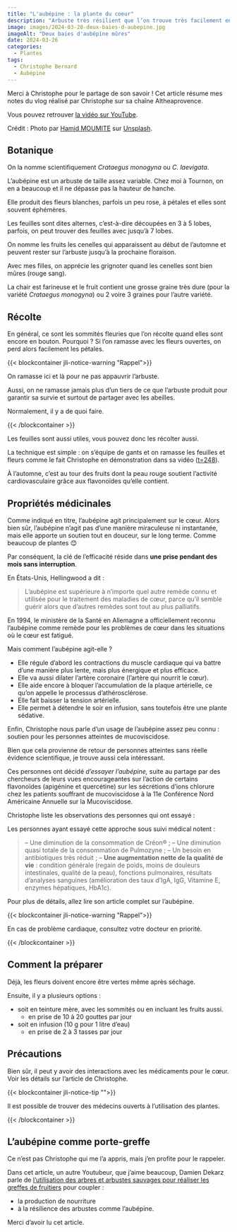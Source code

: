 ```yaml
---
title: "L'aubépine : la plante du coeur"
description: "Arbuste très résilient que l’on trouve très facilement en France, c’est aussi une plante utile pour certains maux dont nous souffrons et une quantité incroyable de nourriture pour les oiseaux l’hiver."
image: images/2024-03-28-deux-baies-d-aubepine.jpg
imageAlt: "Deux baies d'aubépine mûres"
date: 2024-03-26
categories:
  - Plantes
tags:
  - Christophe Bernard
  - Aubépine
---
```


Merci à Christophe pour le partage de son savoir !
Cet article résume mes notes du vlog réalisé par Christophe sur sa chaîne Altheaprovence.

<!-- more -->

Vous pouvez retrouver [la vidéo sur YouTube](https://www.youtube.com/watch?v=5R6yf7f-ch4).

Crédit : Photo par [Hamid MOUMITE](https://unsplash.com/@hamiid27?utm_content=creditCopyText&utm_medium=referral&utm_source=unsplash) sur [Unsplash](https://unsplash.com/photos/a-branch-with-berries-on-it-LiTD0HMBuUE?utm_content=creditCopyText&utm_medium=referral&utm_source=unsplash).

## Botanique

On la nomme scientifiquement _Crataegus monogyna_ ou _C. laevigata_.

L’aubépine est un arbuste de taille assez variable. Chez moi à Tournon, on en a beaucoup et il ne dépasse pas la hauteur de hanche.

Elle produit des fleurs blanches, parfois un peu rose, à pétales et elles sont souvent éphémères.

Les feuilles sont dites alternes, c’est-à-dire découpées en 3 à 5 lobes, parfois, on peut trouver des feuilles avec jusqu’à 7 lobes.

On nomme les fruits les cenelles qui apparaissent au début de l’automne et peuvent rester sur l’arbuste jusqu’à la prochaine floraison.

Avec mes filles, on apprécie les grignoter quand les cenelles sont bien mûres (rouge sang).

La chair est farineuse et le fruit contient une grosse graine très dure (pour la variété _Crataegus monogyna_) ou 2 voire 3 graines pour l’autre variété.

## Récolte

En général, ce sont les sommités fleuries que l’on récolte quand elles sont encore en bouton. Pourquoi ? Si l’on ramasse avec les fleurs ouvertes, on perd alors facilement les pétales.

{{< blockcontainer jli-notice-warning "Rappel">}}

On ramasse ici et là pour ne pas appauvrir l’arbuste.

Aussi, on ne ramasse jamais plus d’un tiers de ce que l’arbuste produit pour garantir sa survie et surtout de partager avec les abeilles.

Normalement, il y a de quoi faire.

{{< /blockcontainer >}}

Les feuilles sont aussi utiles, vous pouvez donc les récolter aussi.

La technique est simple : on s’équipe de gants et on ramasse les feuilles et fleurs comme le fait Christophe en démonstration dans sa vidéo ([t=248](https://youtu.be/5R6yf7f-ch4?si=FO09bsKZU6fb3iEX&t=248)).

À l’automne, c’est au tour des fruits dont la peau rouge soutient l’activité cardiovasculaire grâce aux flavonoïdes qu’elle contient.

## Propriétés médicinales

Comme indiqué en titre, l’aubépine agit principalement sur le cœur. Alors bien sûr, l’aubépine n’agit pas d’une manière miraculeuse ni instantanée, mais elle apporte un soutien tout en douceur, sur le long terme. Comme beaucoup de plantes 😊

Par conséquent, la clé de l’efficacité réside dans **une prise pendant des mois sans interruption**.

En États-Unis, Hellingwood a dit :

> L’aubépine est supérieure à n’importe quel autre remède connu et utilisée pour le traitement des maladies de cœur, parce qu’il semble guérir alors que d’autres remèdes sont tout au plus palliatifs.

En 1994, le ministère de la Santé en Allemagne a officiellement reconnu l’aubépine comme remède pour les problèmes de cœur dans les situations où le cœur est fatigué.

Mais comment l’aubépine agit-elle ?

- Elle régule d’abord les contractions du muscle cardiaque qui va battre d’une manière plus lente, mais plus énergique et plus efficace.
- Elle va aussi dilater l’artère coronaire (l’artère qui nourrit le cœur).
- Elle aide encore à bloquer l’accumulation de la plaque artérielle, ce qu’on appelle le processus d’athérosclérose.
- Elle fait baisser la tension artérielle.
- Elle permet à détendre le soir en infusion, sans toutefois être une plante sédative.

Enfin, Christophe nous parle d’un usage de l’aubépine assez peu connu : soutien pour les personnes atteintes de mucoviscidose.

Bien que cela provienne de retour de personnes atteintes sans réelle évidence scientifique, je trouve aussi cela intéressant.

Ces personnes ont décidé _d’essayer l’aubépine,_ suite au partage par des chercheurs de leurs vues encourageantes sur l’action de certains flavonoïdes (apigénine et quercétine) sur les sécrétions d’ions chlorure chez les patients souffrant de mucoviscidose à la 11e Conférence Nord Américaine Annuelle sur la Mucoviscidose.

Christophe liste les observations des personnes qui ont essayé :

Les personnes ayant essayé cette approche sous suivi médical notent :

> – Une diminution de la consommation de Créon® ;
> – Une diminution quasi totale de la consommation de Pulmozyne ;
> – Un besoin en antibiotiques très réduit ;
> – **Une augmentation nette de la qualité de vie** : condition générale (regain de poids, moins de douleurs intestinales, qualité de la peau), fonctions pulmonaires, résultats d’analyses sanguines (amélioration des taux d’IgA, IgG, Vitamine E, enzymes hépatiques, HbA1c).

Pour plus de détails, allez lire son article complet sur l’aubépine.

{{< blockcontainer jli-notice-warning "Rappel">}}

En cas de problème cardiaque, consultez votre docteur en priorité.

{{< /blockcontainer >}}

## Comment la préparer

Déjà, les fleurs doivent encore être vertes même après séchage.

Ensuite, il y a plusieurs options :

- soit en teinture mère, avec les sommités ou en incluant les fruits aussi.
  - en prise de 10 à 20 gouttes par jour
- soit en infusion (10 g pour 1 litre d’eau)
  - en prise de 2 à 3 tasses par jour

## Précautions

Bien sûr, il peut y avoir des interactions avec les médicaments pour le cœur. Voir les détails sur l’article de Christophe.

{{< blockcontainer jli-notice-tip "">}}

Il est possible de trouver des médecins ouverts à l’utilisation des plantes.

{{< /blockcontainer >}}

## L’aubépine comme porte-greffe

Ce n’est pas Christophe qui me l’a appris, mais j’en profite pour le rappeler.

Dans cet article, un autre Youtubeur, que j’aime beaucoup, Damien Dekarz parle de [l’utilisation des arbres et arbustes sauvages pour réaliser les greffes de fruitiers](../../2023-08/3-trucs-a-faire-en-aout-au-jardin/index.md) pour coupler :

- la production de nourriture
- à la résilience des arbustes comme l’aubépine.

Merci d’avoir lu cet article.
